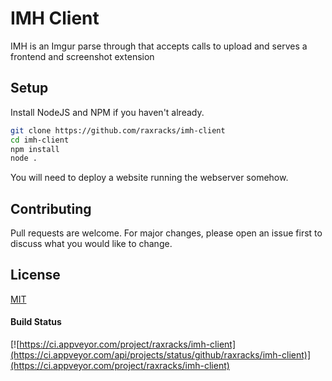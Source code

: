 # IMH Client

IMH is an Imgur parse through that accepts calls to upload and serves a frontend and screenshot extension

## Setup

Install NodeJS and NPM if you haven't already.

```bash
git clone https://github.com/raxracks/imh-client
cd imh-client
npm install 
node .
```
You will need to deploy a website running the webserver somehow.

## Contributing
Pull requests are welcome. For major changes, please open an issue first to discuss what you would like to change.

## License
[MIT](https://choosealicense.com/licenses/mit/)

#### Build Status
[![https://ci.appveyor.com/project/raxracks/imh-client](https://ci.appveyor.com/api/projects/status/github/raxracks/imh-client)](https://ci.appveyor.com/project/raxracks/imh-client)
